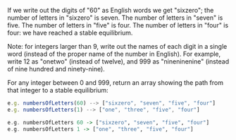 If we write out the digits of "60" as English words we get "sixzero"; the number of letters in "sixzero" is seven. The number of letters in "seven" is five. The number of letters in "five" is four. The number of letters in "four" is four: we have reached a stable equilibrium.

Note: for integers larger than 9, write out the names of each digit in a single word (instead of the proper name of the number in English). For example, write 12 as "onetwo" (instead of twelve), and 999 as "nineninenine" (instead of nine hundred and ninety-nine).

For any integer between 0 and 999, return an array showing the path from that integer to a stable equilibrium:

```javascript
e.g. numbersOfLetters(60) --> ["sixzero", "seven", "five", "four"]
e.g. numbersOfLetters(1) --> ["one", "three", "five", "four"]
```
```haskell
e.g. numbersOfLetters 60 -> ["sixzero", "seven", "five", "four"]
e.g. numbersOfLetters 1 -> ["one", "three", "five", "four"]
```